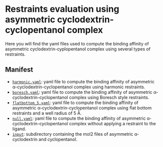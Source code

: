 # Restraints evaluation using asymmetric cyclodextrin-cyclopentanol complex

Here you will find the yaml files used to compute the binding affinity of asymmetric cyclodextrin-cyplopentanol complex using several types of restraints.

## Manifest

- [`harmonic.yaml`](harmonic.yaml): yaml file to compute the binding affinity of asymmetric α-cyclodextrin-cyclopentanol complex using harmonic restraints.
- [`boresch.yaml`](boresch.yaml): yaml file to compute the binding affinity of asymmetric α-cyclodextrin-cyclopentanol complex using Boresch style restraints.
- [`flatbottom_5.yaml`]( flatbottom_5.yaml): yaml file to compute the binding affinity of asymmetric α-cyclodextrin-cyclopentanol complex using flat bottom restraints and a well radius of 5 Å.
- [`null.yaml`](null.yaml): yaml file to compute the binding affinity of asymmetric α-cyclodextrin-cyclopentanol complex without applying a restraint to the ligand.
- [`input`](input): subdirectory containing the mol2 files of asymmetric α-cyclodextrin and cyclopentanol.
